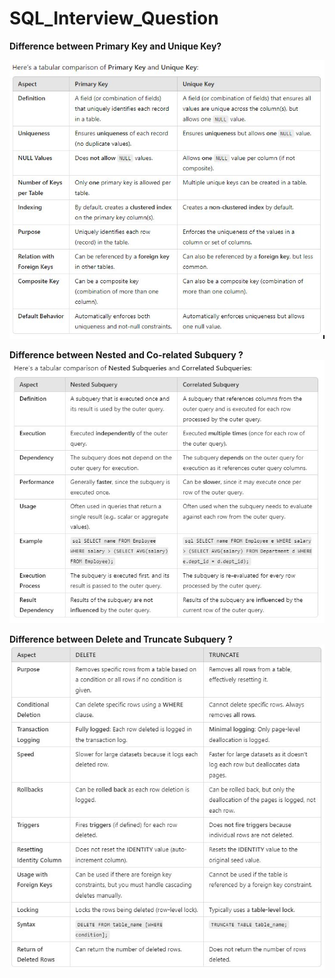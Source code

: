# SQL_Interview_Question

**Difference between Primary Key and Unique Key?**

![](https://github.com/ubiswas28/SQL_Interview_Question/blob/main/Primary_Key%26Unique_Key.JPG)

**Difference between Nested and Co-related Subquery ?**
![](https://github.com/ubiswas28/SQL_Interview_Question/blob/main/Nested_%26_Co-related_Sub_Query.JPG)

**Difference between Delete and Truncate Subquery ?**
![](https://github.com/ubiswas28/SQL_Interview_Question/blob/main/Delete_and_Truncate.JPG)

